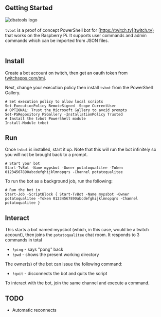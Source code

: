 
## Getting Started

<img align="left" src=https://user-images.githubusercontent.com/8278033/95674723-6c0fef80-0bb2-11eb-8156-fbb026255c94.png alt="dbatools logo">  <br/></br>`tvbot` is a proof of concept PowerShell bot for [https://twitch.tv](twitch.tv) that works on the Raspberry Pi. It supports user commands and admin commands which can be imported from JSON files.
<br/></br>
## Install

Create a bot account on twitch, then get an oauth token from [twitchapps.com/tmi](https://twitchapps.com/tmi/).

Next, change your execution policy then install `tvbot` from the PowerShell Gallery.

```
# Set execution policy to allow local scripts
Set-ExecutionPolicy RemoteSigned -Scope CurrentUser
# OPTIONAL: Trust the Microsoft Gallery to avoid prompts
Set-PSRepository PSGallery -InstallationPolicy Trusted
# Install the tvbot PowerShell module
Install-Module tvbot
```

## Run
Once `tvbot` is installed, start it up. Note that this will run the bot infinitely so you will not be brought back to a prompt.
```
# Start your bot
Start-TvBot -Name mypsbot -Owner potatoqualitee -Token 01234567890abcdefghijklmnopqrs -Channel potatoqualitee
```

To run the bot as a background job, run the following:
```
# Run the bot in
Start-Job -ScriptBlock { Start-TvBot -Name mypsbot -Owner potatoqualitee -Token 01234567890abcdefghijklmnopqrs -Channel potatoqualitee }
```

## Interact
This starts a bot named mypsbot (which, in this case, would be a twitch account), then joins the `potatoqualitee` chat room. It responds to 3 commands in total

* `!ping` - says "pong" back
* `!pwd` - shows the present working directory

The owner(s) of the bot can issue the following command:

* `!quit` - disconnects the bot and quits the script

To interact with the bot, join the same channel and execute a command.

## TODO

- Automatic reconnects
